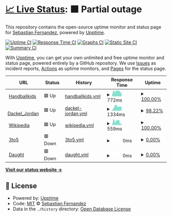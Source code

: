 # [📈 Live Status](https://Daught.github.io/upptime): <!--live status--> **🟧 Partial outage**

This repository contains the open-source uptime monitor and status page for [Sebastian Fernandez](https://Daught.github.io/upptime), powered by [Upptime](https://github.com/upptime/upptime).

[![Uptime CI](https://github.com/Daught/upptime/workflows/Uptime%20CI/badge.svg)](https://github.com/Daught/upptime/actions?query=workflow%3A%22Uptime+CI%22)
[![Response Time CI](https://github.com/Daught/upptime/workflows/Response%20Time%20CI/badge.svg)](https://github.com/Daught/upptime/actions?query=workflow%3A%22Response+Time+CI%22)
[![Graphs CI](https://github.com/Daught/upptime/workflows/Graphs%20CI/badge.svg)](https://github.com/Daught/upptime/actions?query=workflow%3A%22Graphs+CI%22)
[![Static Site CI](https://github.com/Daught/upptime/workflows/Static%20Site%20CI/badge.svg)](https://github.com/Daught/upptime/actions?query=workflow%3A%22Static+Site+CI%22)
[![Summary CI](https://github.com/Daught/upptime/workflows/Summary%20CI/badge.svg)](https://github.com/Daught/upptime/actions?query=workflow%3A%22Summary+CI%22)

With [Upptime](https://upptime.js.org), you can get your own unlimited and free uptime monitor and status page, powered entirely by a GitHub repository. We use [Issues](https://github.com/Daught/upptime/issues) as incident reports, [Actions](https://github.com/Daught/upptime/actions) as uptime monitors, and [Pages](https://Daught.github.io/upptime) for the status page.

<!--start: status pages-->
<!-- This summary is generated by Upptime (https://github.com/upptime/upptime) -->
<!-- Do not edit this manually, your changes will be overwritten -->
<!-- prettier-ignore -->
| URL | Status | History | Response Time | Uptime |
| --- | ------ | ------- | ------------- | ------ |
| <img alt="" src="https://favicons.githubusercontent.com/www.handballkids.ch" height="13"> [Handballkids](https://www.handballkids.ch/jugendfoerderung-handball-aargau) | 🟩 Up | [handballkids.yml](https://github.com/Daught/upptime/commits/HEAD/history/handballkids.yml) | <details><summary><img alt="Response time graph" src="./graphs/handballkids/response-time-week.png" height="20"> 772ms</summary><br><a href="https://Daught.github.io/upptime/history/handballkids"><img alt="Response time 772" src="https://img.shields.io/endpoint?url=https%3A%2F%2Fraw.githubusercontent.com%2FDaught%2Fupptime%2FHEAD%2Fapi%2Fhandballkids%2Fresponse-time.json"></a><br><a href="https://Daught.github.io/upptime/history/handballkids"><img alt="24-hour response time 782" src="https://img.shields.io/endpoint?url=https%3A%2F%2Fraw.githubusercontent.com%2FDaught%2Fupptime%2FHEAD%2Fapi%2Fhandballkids%2Fresponse-time-day.json"></a><br><a href="https://Daught.github.io/upptime/history/handballkids"><img alt="7-day response time 772" src="https://img.shields.io/endpoint?url=https%3A%2F%2Fraw.githubusercontent.com%2FDaught%2Fupptime%2FHEAD%2Fapi%2Fhandballkids%2Fresponse-time-week.json"></a><br><a href="https://Daught.github.io/upptime/history/handballkids"><img alt="30-day response time 772" src="https://img.shields.io/endpoint?url=https%3A%2F%2Fraw.githubusercontent.com%2FDaught%2Fupptime%2FHEAD%2Fapi%2Fhandballkids%2Fresponse-time-month.json"></a><br><a href="https://Daught.github.io/upptime/history/handballkids"><img alt="1-year response time 772" src="https://img.shields.io/endpoint?url=https%3A%2F%2Fraw.githubusercontent.com%2FDaught%2Fupptime%2FHEAD%2Fapi%2Fhandballkids%2Fresponse-time-year.json"></a></details> | <details><summary><a href="https://Daught.github.io/upptime/history/handballkids">100.00%</a></summary><a href="https://Daught.github.io/upptime/history/handballkids"><img alt="All-time uptime 100.00%" src="https://img.shields.io/endpoint?url=https%3A%2F%2Fraw.githubusercontent.com%2FDaught%2Fupptime%2FHEAD%2Fapi%2Fhandballkids%2Fuptime.json"></a><br><a href="https://Daught.github.io/upptime/history/handballkids"><img alt="24-hour uptime 100.00%" src="https://img.shields.io/endpoint?url=https%3A%2F%2Fraw.githubusercontent.com%2FDaught%2Fupptime%2FHEAD%2Fapi%2Fhandballkids%2Fuptime-day.json"></a><br><a href="https://Daught.github.io/upptime/history/handballkids"><img alt="7-day uptime 100.00%" src="https://img.shields.io/endpoint?url=https%3A%2F%2Fraw.githubusercontent.com%2FDaught%2Fupptime%2FHEAD%2Fapi%2Fhandballkids%2Fuptime-week.json"></a><br><a href="https://Daught.github.io/upptime/history/handballkids"><img alt="30-day uptime 100.00%" src="https://img.shields.io/endpoint?url=https%3A%2F%2Fraw.githubusercontent.com%2FDaught%2Fupptime%2FHEAD%2Fapi%2Fhandballkids%2Fuptime-month.json"></a><br><a href="https://Daught.github.io/upptime/history/handballkids"><img alt="1-year uptime 100.00%" src="https://img.shields.io/endpoint?url=https%3A%2F%2Fraw.githubusercontent.com%2FDaught%2Fupptime%2FHEAD%2Fapi%2Fhandballkids%2Fuptime-year.json"></a></details>
| <img alt="" src="https://favicons.githubusercontent.com/dackeljordan.ch" height="13"> [Dackel_Jordan](http://dackeljordan.ch) | 🟩 Up | [dackel-jordan.yml](https://github.com/Daught/upptime/commits/HEAD/history/dackel-jordan.yml) | <details><summary><img alt="Response time graph" src="./graphs/dackel-jordan/response-time-week.png" height="20"> 1334ms</summary><br><a href="https://Daught.github.io/upptime/history/dackel-jordan"><img alt="Response time 1334" src="https://img.shields.io/endpoint?url=https%3A%2F%2Fraw.githubusercontent.com%2FDaught%2Fupptime%2FHEAD%2Fapi%2Fdackel-jordan%2Fresponse-time.json"></a><br><a href="https://Daught.github.io/upptime/history/dackel-jordan"><img alt="24-hour response time 1332" src="https://img.shields.io/endpoint?url=https%3A%2F%2Fraw.githubusercontent.com%2FDaught%2Fupptime%2FHEAD%2Fapi%2Fdackel-jordan%2Fresponse-time-day.json"></a><br><a href="https://Daught.github.io/upptime/history/dackel-jordan"><img alt="7-day response time 1334" src="https://img.shields.io/endpoint?url=https%3A%2F%2Fraw.githubusercontent.com%2FDaught%2Fupptime%2FHEAD%2Fapi%2Fdackel-jordan%2Fresponse-time-week.json"></a><br><a href="https://Daught.github.io/upptime/history/dackel-jordan"><img alt="30-day response time 1334" src="https://img.shields.io/endpoint?url=https%3A%2F%2Fraw.githubusercontent.com%2FDaught%2Fupptime%2FHEAD%2Fapi%2Fdackel-jordan%2Fresponse-time-month.json"></a><br><a href="https://Daught.github.io/upptime/history/dackel-jordan"><img alt="1-year response time 1334" src="https://img.shields.io/endpoint?url=https%3A%2F%2Fraw.githubusercontent.com%2FDaught%2Fupptime%2FHEAD%2Fapi%2Fdackel-jordan%2Fresponse-time-year.json"></a></details> | <details><summary><a href="https://Daught.github.io/upptime/history/dackel-jordan">98.22%</a></summary><a href="https://Daught.github.io/upptime/history/dackel-jordan"><img alt="All-time uptime 98.22%" src="https://img.shields.io/endpoint?url=https%3A%2F%2Fraw.githubusercontent.com%2FDaught%2Fupptime%2FHEAD%2Fapi%2Fdackel-jordan%2Fuptime.json"></a><br><a href="https://Daught.github.io/upptime/history/dackel-jordan"><img alt="24-hour uptime 100.00%" src="https://img.shields.io/endpoint?url=https%3A%2F%2Fraw.githubusercontent.com%2FDaught%2Fupptime%2FHEAD%2Fapi%2Fdackel-jordan%2Fuptime-day.json"></a><br><a href="https://Daught.github.io/upptime/history/dackel-jordan"><img alt="7-day uptime 98.22%" src="https://img.shields.io/endpoint?url=https%3A%2F%2Fraw.githubusercontent.com%2FDaught%2Fupptime%2FHEAD%2Fapi%2Fdackel-jordan%2Fuptime-week.json"></a><br><a href="https://Daught.github.io/upptime/history/dackel-jordan"><img alt="30-day uptime 98.22%" src="https://img.shields.io/endpoint?url=https%3A%2F%2Fraw.githubusercontent.com%2FDaught%2Fupptime%2FHEAD%2Fapi%2Fdackel-jordan%2Fuptime-month.json"></a><br><a href="https://Daught.github.io/upptime/history/dackel-jordan"><img alt="1-year uptime 98.22%" src="https://img.shields.io/endpoint?url=https%3A%2F%2Fraw.githubusercontent.com%2FDaught%2Fupptime%2FHEAD%2Fapi%2Fdackel-jordan%2Fuptime-year.json"></a></details>
| <img alt="" src="https://favicons.githubusercontent.com/en.wikipedia.org" height="13"> [Wikipedia](https://en.wikipedia.org) | 🟩 Up | [wikipedia.yml](https://github.com/Daught/upptime/commits/HEAD/history/wikipedia.yml) | <details><summary><img alt="Response time graph" src="./graphs/wikipedia/response-time-week.png" height="20"> 559ms</summary><br><a href="https://Daught.github.io/upptime/history/wikipedia"><img alt="Response time 559" src="https://img.shields.io/endpoint?url=https%3A%2F%2Fraw.githubusercontent.com%2FDaught%2Fupptime%2FHEAD%2Fapi%2Fwikipedia%2Fresponse-time.json"></a><br><a href="https://Daught.github.io/upptime/history/wikipedia"><img alt="24-hour response time 243" src="https://img.shields.io/endpoint?url=https%3A%2F%2Fraw.githubusercontent.com%2FDaught%2Fupptime%2FHEAD%2Fapi%2Fwikipedia%2Fresponse-time-day.json"></a><br><a href="https://Daught.github.io/upptime/history/wikipedia"><img alt="7-day response time 559" src="https://img.shields.io/endpoint?url=https%3A%2F%2Fraw.githubusercontent.com%2FDaught%2Fupptime%2FHEAD%2Fapi%2Fwikipedia%2Fresponse-time-week.json"></a><br><a href="https://Daught.github.io/upptime/history/wikipedia"><img alt="30-day response time 559" src="https://img.shields.io/endpoint?url=https%3A%2F%2Fraw.githubusercontent.com%2FDaught%2Fupptime%2FHEAD%2Fapi%2Fwikipedia%2Fresponse-time-month.json"></a><br><a href="https://Daught.github.io/upptime/history/wikipedia"><img alt="1-year response time 559" src="https://img.shields.io/endpoint?url=https%3A%2F%2Fraw.githubusercontent.com%2FDaught%2Fupptime%2FHEAD%2Fapi%2Fwikipedia%2Fresponse-time-year.json"></a></details> | <details><summary><a href="https://Daught.github.io/upptime/history/wikipedia">100.00%</a></summary><a href="https://Daught.github.io/upptime/history/wikipedia"><img alt="All-time uptime 100.00%" src="https://img.shields.io/endpoint?url=https%3A%2F%2Fraw.githubusercontent.com%2FDaught%2Fupptime%2FHEAD%2Fapi%2Fwikipedia%2Fuptime.json"></a><br><a href="https://Daught.github.io/upptime/history/wikipedia"><img alt="24-hour uptime 100.00%" src="https://img.shields.io/endpoint?url=https%3A%2F%2Fraw.githubusercontent.com%2FDaught%2Fupptime%2FHEAD%2Fapi%2Fwikipedia%2Fuptime-day.json"></a><br><a href="https://Daught.github.io/upptime/history/wikipedia"><img alt="7-day uptime 100.00%" src="https://img.shields.io/endpoint?url=https%3A%2F%2Fraw.githubusercontent.com%2FDaught%2Fupptime%2FHEAD%2Fapi%2Fwikipedia%2Fuptime-week.json"></a><br><a href="https://Daught.github.io/upptime/history/wikipedia"><img alt="30-day uptime 100.00%" src="https://img.shields.io/endpoint?url=https%3A%2F%2Fraw.githubusercontent.com%2FDaught%2Fupptime%2FHEAD%2Fapi%2Fwikipedia%2Fuptime-month.json"></a><br><a href="https://Daught.github.io/upptime/history/wikipedia"><img alt="1-year uptime 100.00%" src="https://img.shields.io/endpoint?url=https%3A%2F%2Fraw.githubusercontent.com%2FDaught%2Fupptime%2FHEAD%2Fapi%2Fwikipedia%2Fuptime-year.json"></a></details>
| <img alt="" src="https://favicons.githubusercontent.com/www.3to5.ch" height="13"> [3to5](https://www.3to5.ch/) | 🟥 Down | [3to5.yml](https://github.com/Daught/upptime/commits/HEAD/history/3to5.yml) | <details><summary><img alt="Response time graph" src="./graphs/3to5/response-time-week.png" height="20"> 0ms</summary><br><a href="https://Daught.github.io/upptime/history/3to5"><img alt="Response time 0" src="https://img.shields.io/endpoint?url=https%3A%2F%2Fraw.githubusercontent.com%2FDaught%2Fupptime%2FHEAD%2Fapi%2F3to5%2Fresponse-time.json"></a><br><a href="https://Daught.github.io/upptime/history/3to5"><img alt="24-hour response time 0" src="https://img.shields.io/endpoint?url=https%3A%2F%2Fraw.githubusercontent.com%2FDaught%2Fupptime%2FHEAD%2Fapi%2F3to5%2Fresponse-time-day.json"></a><br><a href="https://Daught.github.io/upptime/history/3to5"><img alt="7-day response time 0" src="https://img.shields.io/endpoint?url=https%3A%2F%2Fraw.githubusercontent.com%2FDaught%2Fupptime%2FHEAD%2Fapi%2F3to5%2Fresponse-time-week.json"></a><br><a href="https://Daught.github.io/upptime/history/3to5"><img alt="30-day response time 0" src="https://img.shields.io/endpoint?url=https%3A%2F%2Fraw.githubusercontent.com%2FDaught%2Fupptime%2FHEAD%2Fapi%2F3to5%2Fresponse-time-month.json"></a><br><a href="https://Daught.github.io/upptime/history/3to5"><img alt="1-year response time 0" src="https://img.shields.io/endpoint?url=https%3A%2F%2Fraw.githubusercontent.com%2FDaught%2Fupptime%2FHEAD%2Fapi%2F3to5%2Fresponse-time-year.json"></a></details> | <details><summary><a href="https://Daught.github.io/upptime/history/3to5">0.00%</a></summary><a href="https://Daught.github.io/upptime/history/3to5"><img alt="All-time uptime 0.00%" src="https://img.shields.io/endpoint?url=https%3A%2F%2Fraw.githubusercontent.com%2FDaught%2Fupptime%2FHEAD%2Fapi%2F3to5%2Fuptime.json"></a><br><a href="https://Daught.github.io/upptime/history/3to5"><img alt="24-hour uptime 0.00%" src="https://img.shields.io/endpoint?url=https%3A%2F%2Fraw.githubusercontent.com%2FDaught%2Fupptime%2FHEAD%2Fapi%2F3to5%2Fuptime-day.json"></a><br><a href="https://Daught.github.io/upptime/history/3to5"><img alt="7-day uptime 0.00%" src="https://img.shields.io/endpoint?url=https%3A%2F%2Fraw.githubusercontent.com%2FDaught%2Fupptime%2FHEAD%2Fapi%2F3to5%2Fuptime-week.json"></a><br><a href="https://Daught.github.io/upptime/history/3to5"><img alt="30-day uptime 0.00%" src="https://img.shields.io/endpoint?url=https%3A%2F%2Fraw.githubusercontent.com%2FDaught%2Fupptime%2FHEAD%2Fapi%2F3to5%2Fuptime-month.json"></a><br><a href="https://Daught.github.io/upptime/history/3to5"><img alt="1-year uptime 0.00%" src="https://img.shields.io/endpoint?url=https%3A%2F%2Fraw.githubusercontent.com%2FDaught%2Fupptime%2FHEAD%2Fapi%2F3to5%2Fuptime-year.json"></a></details>
| <img alt="" src="https://favicons.githubusercontent.com/www.sebastianfernandez.ch" height="13"> [Daught](http://www.sebastianfernandez.ch/) | 🟥 Down | [daught.yml](https://github.com/Daught/upptime/commits/HEAD/history/daught.yml) | <details><summary><img alt="Response time graph" src="./graphs/daught/response-time-week.png" height="20"> 0ms</summary><br><a href="https://Daught.github.io/upptime/history/daught"><img alt="Response time 0" src="https://img.shields.io/endpoint?url=https%3A%2F%2Fraw.githubusercontent.com%2FDaught%2Fupptime%2FHEAD%2Fapi%2Fdaught%2Fresponse-time.json"></a><br><a href="https://Daught.github.io/upptime/history/daught"><img alt="24-hour response time 0" src="https://img.shields.io/endpoint?url=https%3A%2F%2Fraw.githubusercontent.com%2FDaught%2Fupptime%2FHEAD%2Fapi%2Fdaught%2Fresponse-time-day.json"></a><br><a href="https://Daught.github.io/upptime/history/daught"><img alt="7-day response time 0" src="https://img.shields.io/endpoint?url=https%3A%2F%2Fraw.githubusercontent.com%2FDaught%2Fupptime%2FHEAD%2Fapi%2Fdaught%2Fresponse-time-week.json"></a><br><a href="https://Daught.github.io/upptime/history/daught"><img alt="30-day response time 0" src="https://img.shields.io/endpoint?url=https%3A%2F%2Fraw.githubusercontent.com%2FDaught%2Fupptime%2FHEAD%2Fapi%2Fdaught%2Fresponse-time-month.json"></a><br><a href="https://Daught.github.io/upptime/history/daught"><img alt="1-year response time 0" src="https://img.shields.io/endpoint?url=https%3A%2F%2Fraw.githubusercontent.com%2FDaught%2Fupptime%2FHEAD%2Fapi%2Fdaught%2Fresponse-time-year.json"></a></details> | <details><summary><a href="https://Daught.github.io/upptime/history/daught">0.00%</a></summary><a href="https://Daught.github.io/upptime/history/daught"><img alt="All-time uptime 0.00%" src="https://img.shields.io/endpoint?url=https%3A%2F%2Fraw.githubusercontent.com%2FDaught%2Fupptime%2FHEAD%2Fapi%2Fdaught%2Fuptime.json"></a><br><a href="https://Daught.github.io/upptime/history/daught"><img alt="24-hour uptime 0.00%" src="https://img.shields.io/endpoint?url=https%3A%2F%2Fraw.githubusercontent.com%2FDaught%2Fupptime%2FHEAD%2Fapi%2Fdaught%2Fuptime-day.json"></a><br><a href="https://Daught.github.io/upptime/history/daught"><img alt="7-day uptime 0.00%" src="https://img.shields.io/endpoint?url=https%3A%2F%2Fraw.githubusercontent.com%2FDaught%2Fupptime%2FHEAD%2Fapi%2Fdaught%2Fuptime-week.json"></a><br><a href="https://Daught.github.io/upptime/history/daught"><img alt="30-day uptime 0.00%" src="https://img.shields.io/endpoint?url=https%3A%2F%2Fraw.githubusercontent.com%2FDaught%2Fupptime%2FHEAD%2Fapi%2Fdaught%2Fuptime-month.json"></a><br><a href="https://Daught.github.io/upptime/history/daught"><img alt="1-year uptime 0.00%" src="https://img.shields.io/endpoint?url=https%3A%2F%2Fraw.githubusercontent.com%2FDaught%2Fupptime%2FHEAD%2Fapi%2Fdaught%2Fuptime-year.json"></a></details>

<!--end: status pages-->

[**Visit our status website →**](https://Daught.github.io/upptime)

## 📄 License

- Powered by: [Upptime](https://github.com/upptime/upptime)
- Code: [MIT](./LICENSE) © [Sebastian Fernandez](https://Daught.github.io/upptime)
- Data in the `./history` directory: [Open Database License](https://opendatacommons.org/licenses/odbl/1-0/)
